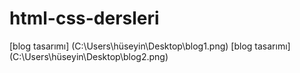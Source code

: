 # html-css-dersleri
[blog tasarımı] (C:\Users\hüseyin\Desktop\blog1.png)
[blog tasarımı] (C:\Users\hüseyin\Desktop\blog2.png)
